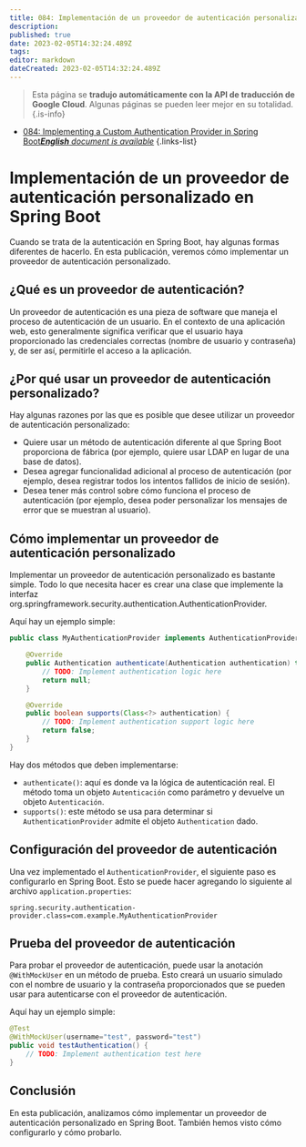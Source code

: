```yaml
---
title: 084: Implementación de un proveedor de autenticación personalizado en Spring Boot
description: 
published: true
date: 2023-02-05T14:32:24.489Z
tags: 
editor: markdown
dateCreated: 2023-02-05T14:32:24.489Z
---
```


> Esta página se **tradujo automáticamente con la API de traducción de Google Cloud**.
Algunas páginas se pueden leer mejor en su totalidad.{.is-info}



- [084: Implementing a Custom Authentication Provider in Spring Boot***English** document is available*](/en/Knowledge-base/Spring-Boot/Learning/084-implementing-a-custom-authentication-provider-in-spring-boot)
{.links-list}


# Implementación de un proveedor de autenticación personalizado en Spring Boot

Cuando se trata de la autenticación en Spring Boot, hay algunas formas diferentes de hacerlo. En esta publicación, veremos cómo implementar un proveedor de autenticación personalizado.

## ¿Qué es un proveedor de autenticación?

Un proveedor de autenticación es una pieza de software que maneja el proceso de autenticación de un usuario. En el contexto de una aplicación web, esto generalmente significa verificar que el usuario haya proporcionado las credenciales correctas (nombre de usuario y contraseña) y, de ser así, permitirle el acceso a la aplicación.

## ¿Por qué usar un proveedor de autenticación personalizado?

Hay algunas razones por las que es posible que desee utilizar un proveedor de autenticación personalizado:

* Quiere usar un método de autenticación diferente al que Spring Boot proporciona de fábrica (por ejemplo, quiere usar LDAP en lugar de una base de datos).
* Desea agregar funcionalidad adicional al proceso de autenticación (por ejemplo, desea registrar todos los intentos fallidos de inicio de sesión).
* Desea tener más control sobre cómo funciona el proceso de autenticación (por ejemplo, desea poder personalizar los mensajes de error que se muestran al usuario).

## Cómo implementar un proveedor de autenticación personalizado

Implementar un proveedor de autenticación personalizado es bastante simple. Todo lo que necesita hacer es crear una clase que implemente la interfaz org.springframework.security.authentication.AuthenticationProvider.

Aquí hay un ejemplo simple:

```java
public class MyAuthenticationProvider implements AuthenticationProvider {

    @Override
    public Authentication authenticate(Authentication authentication) throws AuthenticationException {
        // TODO: Implement authentication logic here
        return null;
    }

    @Override
    public boolean supports(Class<?> authentication) {
        // TODO: Implement authentication support logic here
        return false;
    }
}
```

Hay dos métodos que deben implementarse:

* `authenticate()`: aquí es donde va la lógica de autenticación real. El método toma un objeto `Autenticación` como parámetro y devuelve un objeto `Autenticación`.
* `supports()`: este método se usa para determinar si `AuthenticationProvider` admite el objeto `Authentication` dado.

## Configuración del proveedor de autenticación

Una vez implementado el `AuthenticationProvider`, el siguiente paso es configurarlo en Spring Boot. Esto se puede hacer agregando lo siguiente al archivo `application.properties`:

```properties
spring.security.authentication-provider.class=com.example.MyAuthenticationProvider
```

## Prueba del proveedor de autenticación

Para probar el proveedor de autenticación, puede usar la anotación `@WithMockUser` en un método de prueba. Esto creará un usuario simulado con el nombre de usuario y la contraseña proporcionados que se pueden usar para autenticarse con el proveedor de autenticación.

Aquí hay un ejemplo simple:

```java
@Test
@WithMockUser(username="test", password="test")
public void testAuthentication() {
    // TODO: Implement authentication test here
}
```

## Conclusión

En esta publicación, analizamos cómo implementar un proveedor de autenticación personalizado en Spring Boot. También hemos visto cómo configurarlo y cómo probarlo.